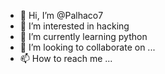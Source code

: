 - 👋 Hi, I’m @Palhaco7
- 👀 I’m interested in hacking
- 🌱 I’m currently learning python
- 💞️ I’m looking to collaborate on ...
- 📫 How to reach me ...

<!---
Palhaco7/Palhaco7 is a ✨ special ✨ repository because its `README.md` (this file) appears on your GitHub profile.
You can click the Preview link to take a look at your changes.
--->
